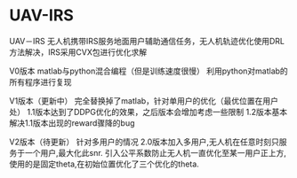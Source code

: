# UAV-IRS
UAV－IRS
无人机携带IRS服务地面用户辅助通信任务，无人机轨迹优化使用DRL方法解决，IRS采用CVX包进行优化求解

V0版本
matlab与python混合编程（但是训练速度很慢）
利用python对matlab的所有程序进行复现

V1版本（更新中）
完全替换掉了matlab，针对单用户的优化（最优位置在用户处）
1.1版本达到了DDPG优化的效果，之后版本会增加考虑一些限制
1.2版本基本解决1.1版本出现的reward骤降的bug

V2版本（待更新）
针对多用户的情况
2.0版本加入多用户,无人机在任意时刻只服务于一个用户,最大化此snr.
引入公平系数防止无人机一直优化至某一用户正上方,使用的是固定theta,在初始位置优化了三个优化的theta.
